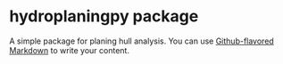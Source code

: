 # hydroplaningpy package

A simple package for planing hull analysis. 
You can use [Github-flavored Markdown](https://guides.github.com/features/mastering-markdown/)
to write your content.